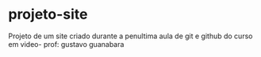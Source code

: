 # projeto-site
 Projeto de um site criado durante a penultima aula de git e github do curso em video- prof: gustavo guanabara
